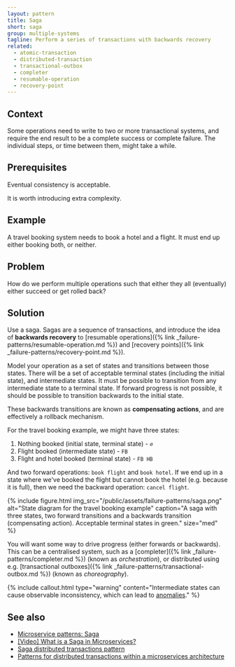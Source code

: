 ```yaml
---
layout: pattern
title: Saga
short: saga
group: multiple-systems
tagline: Perform a series of transactions with backwards recovery
related:
  - atomic-transaction
  - distributed-transaction
  - transactional-outbox
  - completer
  - resumable-operation
  - recovery-point
---
```


## Context

Some operations need to write to two or more transactional systems, and require the end result to be a complete success or complete failure. The individual steps, or time between them, might take a while.

## Prerequisites

Eventual consistency is acceptable.

It is worth introducing extra complexity.

## Example

A travel booking system needs to book a hotel and a flight. It must end up either booking both, or neither.

## Problem

How do we perform multiple operations such that either they all (eventually) either succeed or get rolled back?

## Solution

Use a saga. Sagas are a sequence of transactions, and introduce the idea of **backwards recovery** to [resumable operations]({% link _failure-patterns/resumable-operation.md %}) and [recovery points]({% link _failure-patterns/recovery-point.md %}).

Model your operation as a set of states and transitions between those states. There will be a set of acceptable terminal states (including the initial state), and intermediate states. It must be possible to transition from any intermediate state to a terminal state. If forward progress is not possible, it should be possible to transition backwards to the initial state.

These backwards transitions are known as **compensating actions**, and are effectively a rollback mechanism.

For the travel booking example, we might have three states:

1. Nothing booked (initial state, terminal state) - `∅`
2. Flight booked (intermediate state) - `FB`
3. Flight and hotel booked (terminal state) - `FB HB`

And two forward operations: `book flight` and `book hotel`. If we end up in a state where we've booked the flight but cannot book the hotel (e.g. because it is full), then we need the backward operation: `cancel flight`.

{% include figure.html
  img_src="/public/assets/failure-patterns/saga.png"
  alt="State diagram for the travel booking example"
  caption="A saga with three states, two forward transitions and a backwards transition (compensating action). Acceptable terminal states in green."
  size="med"
%}

You will want some way to drive progress (either forwards or backwards). This can be a centralised system, such as a [completer]({% link _failure-patterns/completer.md %}) (known as *orchestration*), or distributed using e.g. [transactional outboxes]({% link _failure-patterns/transactional-outbox.md %}) (known as *choreography*).

{% include callout.html
  type="warning"
  content="Intermediate states can cause observable inconsistency, which can lead to [anomalies](https://learn.microsoft.com/en-us/azure/architecture/reference-architectures/saga/saga#issues-and-considerations)."
%}

## See also

- [Microservice patterns: Saga](https://microservices.io/patterns/data/saga.html)
- [[Video] What is a Saga in Microservices?](https://www.youtube.com/watch?v=0W8BtIwh824)
- [Saga distributed transactions pattern](https://learn.microsoft.com/en-us/azure/architecture/reference-architectures/saga/saga)
- [Patterns for distributed transactions within a microservices architecture](https://developers.redhat.com/blog/2018/10/01/patterns-for-distributed-transactions-within-a-microservices-architecture)
